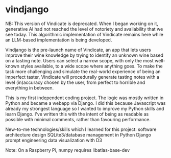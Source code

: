 # vindjango

NB: This version of Vindicate is deprecated. When I began working on it,
generative AI had not reached the level of notoriety and availability
that we see today. This algorithmic implementation of Vindicate remains
here while an LLM-based implementation is being developed. 

Vindjango is the pre-launch name of Vindicate, an app that lets users improve
their wine knowledge by trying to identify an unknown wine based on a tasting
note. Users can select a narrow scope, with only the most well-known styles
available, to a wide scope where anything goes. To make the task more
challenging and simulate the real-world experience of being an imperfect
taster, Vindicate will procedurally generate tasting notes with a level
(in)accuracy chosen by the user, from perfect to horrible and everything
in between.

This is my first independent coding project. The logic was mostly written in
Python and became a webapp via Django. I did this because Javascript was
already my strongest language so I wanted to improve my Python skills and
learn Django. I've written this with the intent of being as readable as
possible with minimal comments, rather than favouring performance.

New-to-me technologies/skills which I learned for this project:
    software architecture design
    SQLite3/database management in Python
    Django
    prompt engineering
    data visualization with D3

Note: On a Raspberry Pi, numpy requires libatlas-base-dev